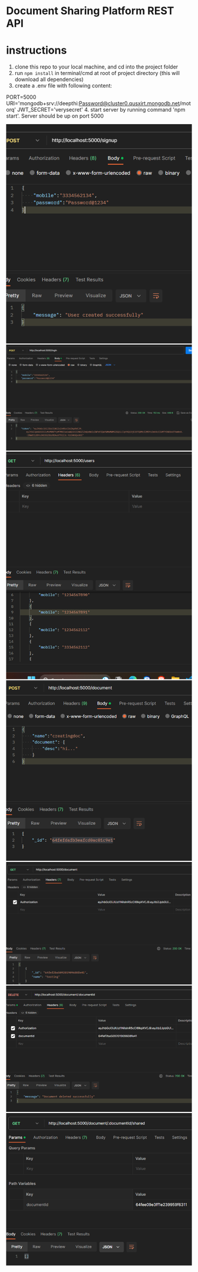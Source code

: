 # Document Sharing Platform REST API

# instructions
1. clone this repo to your local machine, and cd into the project folder
2. run `npm install` in terminal/cmd at root of project directory (this will download all dependencies)
3. create a .env file with following content:

PORT=5000
URI='mongodb+srv://deepthi:Password@cluster0.qusxirt.mongodb.net/motorq'
JWT_SECRET='verysecret'
4. start server by running command 'npm start'. Server should be up on port 5000

![signup](image.png)
![login](image-1.png)
![get users](image-2.png)
![create document](image-3.png)
![get document](image-4.png)
![del document](image-5.png)
![get mobile numbers shared](image-6.png)
